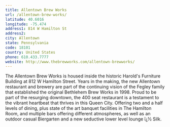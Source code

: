 ```yaml
---
title: Allentown Brew Works
url: /allentown-brew-works/
latitude: 40.6016
longitude: -75.474
address1: 814 W Hamilton St
address2: 
city: Allentown
state: Pennsylvania
code: 18101
country: United States
phone: 610.433.7777
website: http://www.thebrewworks.com/allentown-brewworks/
---
```

The Allentown Brew Works is housed inside the historic Harold's Furniture Building at 812 W Hamilton Street. Years in the making, the new Allentown restaurant and brewery are part of the continuing vision of the Fegley family that established the original Bethlehem Brew Works in 1998. Proud to be part of the resurging downtown, the 400 seat restaurant is a testament to the vibrant heartbeat that thrives in this Queen City. Offering two and a half levels of dining, plus state of the art banquet facilities in The Hamilton Room, and multiple bars offering different atmospheres, as well as an outdoor casual Biergarten and a new seductive lower level lounge ï¿½ Silk.
